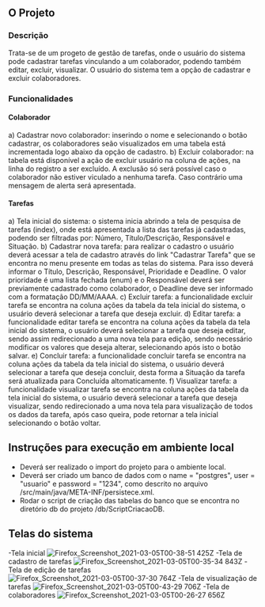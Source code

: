 ## O Projeto
### Descrição
Trata-se de um progeto de gestão de tarefas, onde o usuário do sistema pode cadastrar tarefas vinculando a um colaborador, podendo também editar, excluir, visualizar. O usuário do sistema tem a opção de cadastrar e excluir colaboradores.

### Funcionalidades
#### Colaborador
a) Cadastrar novo colaborador: inserindo o nome e selecionando o botão cadastrar, os colaboradores seão visualizados em uma tabela está incrementada logo abaixo da opção de cadastro.
b) Excluir colaborador: na tabela está disponível a ação de excluir usuário na coluna de ações, na linha do registro a ser excluído. A exclusão só será possível caso o colaborador não estiver viculado a nenhuma tarefa. Caso contrário uma mensagem de alerta será apresentada.

#### Tarefas
a) Tela inicial do sistema: o sistema inicia abrindo a tela de pesquisa de tarefas (index), onde está apresentada a lista das tarefas já cadastradas, podendo ser filtradas por: Número, Título/Descrição, Responsável e Situação.
b) Cadastrar nova tarefa: para realizar o cadastro o usuário deverá acessar a tela de cadastro através do link "Cadastrar Tarefa" que se encontra no menu presente em todas as telas do sistema. Para isso deverá informar o Título, Descrição, Responsável, Prioridade e Deadline. O valor prioridade é uma lista fechada (enum) e o Responsável deverá ser previamente cadastrado como colaborador, o Deadline deve ser informado com a formatação DD/MM/AAAA.
c) Excluir tarefa: a funcionalidade excluir tarefa se encontra na coluna ações da tabela da tela inicial do sistema, o usuário deverá selecionar a tarefa que deseja excluir.
d) Editar tarefa: a funcionalidade editar tarefa se encontra na coluna ações da tabela da tela inicial do sistema, o usuário deverá selecionar a tarefa que deseja editar, sendo assim redirecionado a uma nova tela para edição, sendo necessário modificar os valores que deseja alterar, selecionando após isto o botão salvar.
e) Concluir tarefa: a funcionalidade concluir tarefa se encontra na coluna ações da tabela da tela inicial do sistema, o usuário deverá selecionar a tarefa que deseja concluir, desta forma a Situação da tarefa será atualizada para Concluída altomaticamente.
f) Visualizar tarefa: a funcionalidade visualizar tarefa se encontra na coluna ações da tabela da tela inicial do sistema, o usuário deverá selecionar a tarefa que deseja visualizar, sendo redirecionado a uma nova tela para visualização de todos os dados da tarefa, após caso queira, pode retornar a tela inicial selecionando o botão voltar.


## Instruções para execução em ambiente local
- Deverá ser realizado o import do projeto para o ambiente local.
- Deverá ser criado um banco de dados com o name = "postgres", user = "usuario" e password = "1234", como descrito no arquivo /src/main/java/META-INF/persistece.xml.
- Rodar o script de criação das tabelas do banco que se encontra no diretório db do projeto /db/ScriptCriacaoDB.

## Telas do sistema
-Tela inicial
![Firefox_Screenshot_2021-03-05T00-38-51 425Z](https://user-images.githubusercontent.com/8556553/110050157-19d29500-7d32-11eb-8c0f-7adb78271ffb.png)
-Tela de cadastro de tarefas
![Firefox_Screenshot_2021-03-05T00-35-34 843Z](https://user-images.githubusercontent.com/8556553/110050392-8f3e6580-7d32-11eb-8a04-52aeba4639b4.png)
-Tela de edição de tarefas
![Firefox_Screenshot_2021-03-05T00-37-30 764Z](https://user-images.githubusercontent.com/8556553/110050216-3a025400-7d32-11eb-8acf-3caf9f766aaf.png)
-Tela de visualização de tarefas
![Firefox_Screenshot_2021-03-05T00-43-29 706Z](https://user-images.githubusercontent.com/8556553/110050476-b5fc9c00-7d32-11eb-9011-7025bc173c38.png)
-Tela de colaboradores
![Firefox_Screenshot_2021-03-05T00-26-27 656Z](https://user-images.githubusercontent.com/8556553/110050553-e47a7700-7d32-11eb-8379-d90af9149fae.png)
